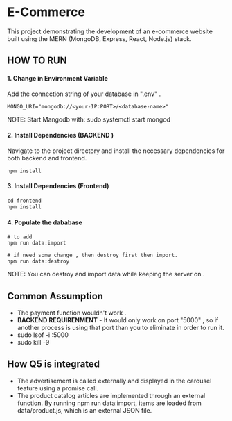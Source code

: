 # E-Commerce
 

This project demonstrating the development of an e-commerce website built using the MERN (MongoDB, Express, React, Node.js) stack. 


## HOW TO RUN 


#### 1. Change in  Environment Variable 

Add the connection string of your database in  ".env" .

```
MONGO_URI="mongodb://<your-IP:PORT>/<database-name>"

```
 NOTE: Start Mangodb with: sudo systemctl start mongod


#### 2.  Install Dependencies (BACKEND )

Navigate to the project directory and install the necessary dependencies for both backend and frontend.

```
npm install

```

#### 3. Install Dependencies (Frontend)

```
cd frontend
npm install

```

#### 4. Populate the dababase


```
# to add 
npm run data:import

# if need some change , then destroy first then import.
npm run data:destroy

```
NOTE:  You can destroy and import  data while keeping the server on . 


##  Common  Assumption 

- The payment function wouldn't work .
- **BACKEND REQUIRENMENT** - It would only work on port "5000" , so if another process is using that port than  you to eliminate in order to run it. 
 -  sudo lsof -i :5000
 - sudo kill -9 <pid>

## How Q5 is integrated 
 - The advertisement is called externally and displayed in the carousel feature using a promise call.
- The product catalog articles are implemented through an external function. By running npm run data:import, items are loaded from data/product.js, which is an external JSON file.
